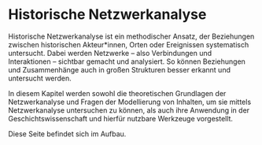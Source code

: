# Historische Netzwerkanalyse
 
Historische Netzwerkanalyse ist ein methodischer Ansatz, der Beziehungen zwischen historischen Akteur*innen, Orten oder Ereignissen systematisch untersucht. Dabei werden Netzwerke – also Verbindungen und Interaktionen – sichtbar gemacht und analysiert. So können Beziehungen und Zusammenhänge auch in großen Strukturen besser erkannt und untersucht werden.

In diesem Kapitel werden sowohl die theoretischen Grundlagen der Netzwerkanalyse und Fragen der Modellierung von Inhalten, um sie mittels Netzwerkanalyse untersuchen zu können, als auch ihre Anwendung in der Geschichtswissenschaft und hierfür nutzbare Werkzeuge vorgestellt.

Diese Seite befindet sich im Aufbau.